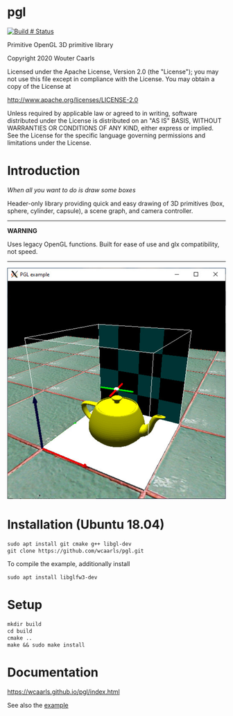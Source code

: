 # pgl
[![Build # Status](https://travis-ci.com/wcaarls/pgl.svg?branch=master)](https://travis-ci.com/wcaarls/pgl)

Primitive OpenGL 3D primitive library

Copyright 2020 Wouter Caarls

Licensed under the Apache License, Version 2.0 (the "License");
you may not use this file except in compliance with the License.
You may obtain a copy of the License at

   http://www.apache.org/licenses/LICENSE-2.0

Unless required by applicable law or agreed to in writing, software
distributed under the License is distributed on an "AS IS" BASIS,
WITHOUT WARRANTIES OR CONDITIONS OF ANY KIND, either express or implied.
See the License for the specific language governing permissions and
limitations under the License.

# Introduction

*When all you want to do is draw some boxes*

Header-only library providing quick and easy drawing of 3D primitives
(box, sphere, cylinder, capsule), a scene graph, and camera controller.

---

**WARNING**

Uses legacy OpenGL functions. Built for ease of use and glx compatibility,
not speed.

---

![Example](doc/example.jpg)

# Installation (Ubuntu 18.04)
```
sudo apt install git cmake g++ libgl-dev
git clone https://github.com/wcaarls/pgl.git
```

To compile the example, additionally install
```
sudo apt install libglfw3-dev
```
# Setup
```
mkdir build
cd build
cmake ..
make && sudo make install
```

# Documentation

https://wcaarls.github.io/pgl/index.html

See also the [example](src/example.cpp)
